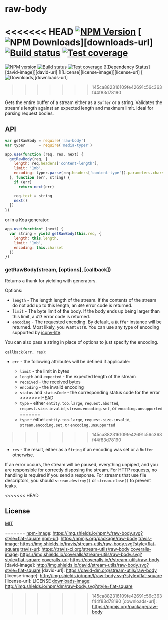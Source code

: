 # raw-body

<<<<<<< HEAD
[![NPM Version][npm-image]][npm-url]
[![NPM Downloads][downloads-image]][downloads-url]
[![Build status][travis-image]][travis-url]
[![Test coverage][coveralls-image]][coveralls-url]
=======
[![NPM version][npm-image]][npm-url]
[![Build status][travis-image]][travis-url]
[![Test coverage][coveralls-image]][coveralls-url]
[![Dependency Status][david-image]][david-url]
[![License][license-image]][license-url]
[![Downloads][downloads-image]][downloads-url]
>>>>>>> 145ca882316109fe42691c56c363f44f83d78190

Gets the entire buffer of a stream either as a `Buffer` or a string.
Validates the stream's length against an expected length and maximum limit.
Ideal for parsing request bodies.

## API

```js
var getRawBody = require('raw-body')
var typer      = require('media-typer')

app.use(function (req, res, next) {
  getRawBody(req, {
    length: req.headers['content-length'],
    limit: '1mb',
    encoding: typer.parse(req.headers['content-type']).parameters.charset
  }, function (err, string) {
    if (err)
      return next(err)

    req.text = string
    next()
  })
})
```

or in a Koa generator:

```js
app.use(function* (next) {
  var string = yield getRawBody(this.req, {
    length: this.length,
    limit: '1mb',
    encoding: this.charset
  })
})
```

### getRawBody(stream, [options], [callback])

Returns a thunk for yielding with generators.

Options:

- `length` - The length length of the stream.
  If the contents of the stream do not add up to this length,
  an `400` error code is returned.
- `limit` - The byte limit of the body.
  If the body ends up being larger than this limit,
  a `413` error code is returned.
- `encoding` - The requested encoding.
  By default, a `Buffer` instance will be returned.
  Most likely, you want `utf8`.
  You can use any type of encoding supported by [iconv-lite](https://www.npmjs.org/package/iconv-lite#readme).

You can also pass a string in place of options to just specify the encoding.

`callback(err, res)`:

- `err` - the following attributes will be defined if applicable:

    - `limit` - the limit in bytes
    - `length` and `expected` - the expected length of the stream
    - `received` - the received bytes
    - `encoding` - the invalid encoding
    - `status` and `statusCode` - the corresponding status code for the error
<<<<<<< HEAD
    - `type` - either `entity.too.large`, `request.aborted`, `request.size.invalid`, `stream.encoding.set`, or `encoding.unsupported`
=======
    - `type` - either `entity.too.large`, `request.size.invalid`, `stream.encoding.set`, or `encoding.unsupported`
>>>>>>> 145ca882316109fe42691c56c363f44f83d78190

- `res` - the result, either as a `String` if an encoding was set or a `Buffer` otherwise.

If an error occurs, the stream will be paused, everything unpiped,
and you are responsible for correctly disposing the stream.
For HTTP requests, no handling is required if you send a response.
For streams that use file descriptors, you should `stream.destroy()` or `stream.close()` to prevent leaks.

<<<<<<< HEAD
## License

[MIT](LICENSE)

[npm-image]: https://img.shields.io/npm/v/raw-body.svg
[npm-url]: https://npmjs.org/package/raw-body
[travis-image]: https://img.shields.io/travis/stream-utils/raw-body/master.svg
[travis-url]: https://travis-ci.org/stream-utils/raw-body
[coveralls-image]: https://img.shields.io/coveralls/stream-utils/raw-body/master.svg
[coveralls-url]: https://coveralls.io/r/stream-utils/raw-body?branch=master
[downloads-image]: https://img.shields.io/npm/dm/raw-body.svg
=======
[npm-image]: https://img.shields.io/npm/v/raw-body.svg?style=flat-square
[npm-url]: https://npmjs.org/package/raw-body
[travis-image]: https://img.shields.io/travis/stream-utils/raw-body.svg?style=flat-square
[travis-url]: https://travis-ci.org/stream-utils/raw-body
[coveralls-image]: https://img.shields.io/coveralls/stream-utils/raw-body.svg?style=flat-square
[coveralls-url]: https://coveralls.io/r/stream-utils/raw-body
[david-image]: http://img.shields.io/david/stream-utils/raw-body.svg?style=flat-square
[david-url]: https://david-dm.org/stream-utils/raw-body
[license-image]: http://img.shields.io/npm/l/raw-body.svg?style=flat-square
[license-url]: LICENSE
[downloads-image]: http://img.shields.io/npm/dm/raw-body.svg?style=flat-square
>>>>>>> 145ca882316109fe42691c56c363f44f83d78190
[downloads-url]: https://npmjs.org/package/raw-body

